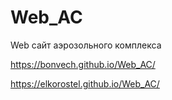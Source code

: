 # Web_AC
Web сайт аэрозольного комплекса

https://bonvech.github.io/Web_AC/


https://elkorostel.github.io/Web_AC/
